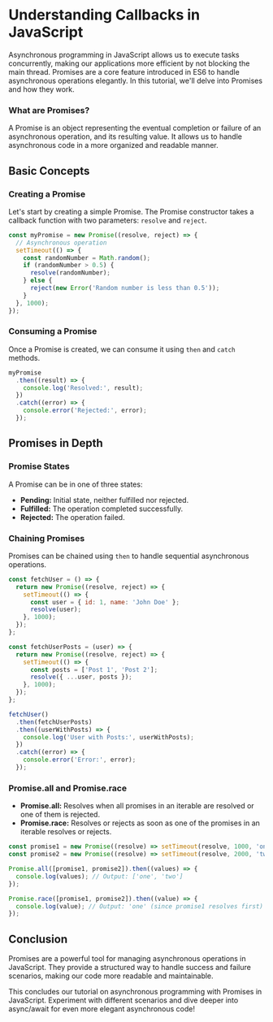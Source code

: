 
# Understanding Callbacks in JavaScript

Asynchronous programming in JavaScript allows us to execute tasks concurrently, making our applications more efficient by not blocking the main thread. Promises are a core feature introduced in ES6 to handle asynchronous operations elegantly. In this tutorial, we'll delve into Promises and how they work.

### What are Promises?

A Promise is an object representing the eventual completion or failure of an asynchronous operation, and its resulting value. It allows us to handle asynchronous code in a more organized and readable manner.

## Basic Concepts

### Creating a Promise

Let's start by creating a simple Promise. The Promise constructor takes a callback function with two parameters: `resolve` and `reject`.

```javascript
const myPromise = new Promise((resolve, reject) => {
  // Asynchronous operation
  setTimeout(() => {
    const randomNumber = Math.random();
    if (randomNumber > 0.5) {
      resolve(randomNumber);
    } else {
      reject(new Error('Random number is less than 0.5'));
    }
  }, 1000);
});
```

### Consuming a Promise

Once a Promise is created, we can consume it using `then` and `catch` methods.

```javascript
myPromise
  .then((result) => {
    console.log('Resolved:', result);
  })
  .catch((error) => {
    console.error('Rejected:', error);
  });
```

## Promises in Depth

### Promise States

A Promise can be in one of three states:
- **Pending:** Initial state, neither fulfilled nor rejected.
- **Fulfilled:** The operation completed successfully.
- **Rejected:** The operation failed.

### Chaining Promises

Promises can be chained using `then` to handle sequential asynchronous operations.

```javascript
const fetchUser = () => {
  return new Promise((resolve, reject) => {
    setTimeout(() => {
      const user = { id: 1, name: 'John Doe' };
      resolve(user);
    }, 1000);
  });
};

const fetchUserPosts = (user) => {
  return new Promise((resolve, reject) => {
    setTimeout(() => {
      const posts = ['Post 1', 'Post 2'];
      resolve({ ...user, posts });
    }, 1000);
  });
};

fetchUser()
  .then(fetchUserPosts)
  .then((userWithPosts) => {
    console.log('User with Posts:', userWithPosts);
  })
  .catch((error) => {
    console.error('Error:', error);
  });
```

### Promise.all and Promise.race

- **Promise.all:** Resolves when all promises in an iterable are resolved or one of them is rejected.
- **Promise.race:** Resolves or rejects as soon as one of the promises in an iterable resolves or rejects.

```javascript
const promise1 = new Promise((resolve) => setTimeout(resolve, 1000, 'one'));
const promise2 = new Promise((resolve) => setTimeout(resolve, 2000, 'two'));

Promise.all([promise1, promise2]).then((values) => {
  console.log(values); // Output: ['one', 'two']
});

Promise.race([promise1, promise2]).then((value) => {
  console.log(value); // Output: 'one' (since promise1 resolves first)
});
```

## Conclusion

Promises are a powerful tool for managing asynchronous operations in JavaScript. They provide a structured way to handle success and failure scenarios, making our code more readable and maintainable.

This concludes our tutorial on asynchronous programming with Promises in JavaScript. Experiment with different scenarios and dive deeper into async/await for even more elegant asynchronous code!
